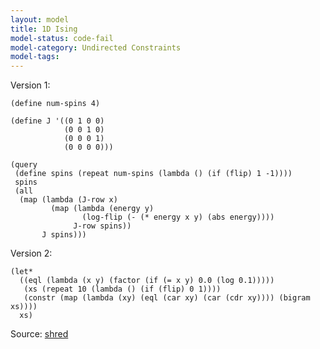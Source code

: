 ```yaml
---
layout: model
title: 1D Ising
model-status: code-fail
model-category: Undirected Constraints
model-tags: 
---
```


Version 1:

    (define num-spins 4)
    
    (define J '((0 1 0 0)
                (0 0 1 0)
                (0 0 0 1)
                (0 0 0 0)))
    
    (query
     (define spins (repeat num-spins (lambda () (if (flip) 1 -1))))
     spins
     (all
      (map (lambda (J-row x)
             (map (lambda (energy y)
                    (log-flip (- (* energy x y) (abs energy))))
                  J-row spins))
           J spins)))

Version 2:

    (let*
      ((eql (lambda (x y) (factor (if (= x y) 0.0 (log 0.1)))))
       (xs (repeat 10 (lambda () (if (flip) 0 1))))
       (constr (map (lambda (xy) (eql (car xy) (car (cdr xy)))) (bigram xs))))
      xs)
      
Source: [shred](https://github.com/LFY/shred/blob/master/tests/ising.ss)      
